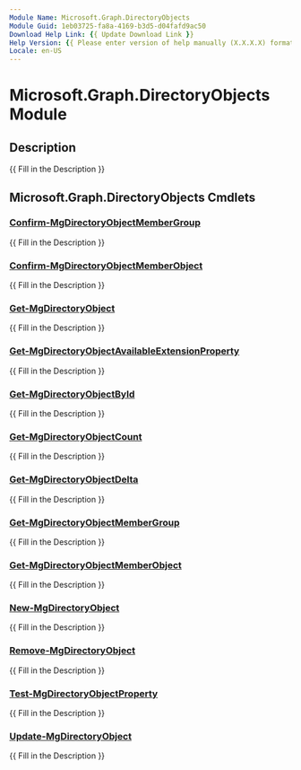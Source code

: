 ```yaml
---
Module Name: Microsoft.Graph.DirectoryObjects
Module Guid: 1eb03725-fa8a-4169-b3d5-d04fafd9ac50
Download Help Link: {{ Update Download Link }}
Help Version: {{ Please enter version of help manually (X.X.X.X) format }}
Locale: en-US
---
```


# Microsoft.Graph.DirectoryObjects Module
## Description
{{ Fill in the Description }}

## Microsoft.Graph.DirectoryObjects Cmdlets
### [Confirm-MgDirectoryObjectMemberGroup](Confirm-MgDirectoryObjectMemberGroup.md)
{{ Fill in the Description }}

### [Confirm-MgDirectoryObjectMemberObject](Confirm-MgDirectoryObjectMemberObject.md)
{{ Fill in the Description }}

### [Get-MgDirectoryObject](Get-MgDirectoryObject.md)
{{ Fill in the Description }}

### [Get-MgDirectoryObjectAvailableExtensionProperty](Get-MgDirectoryObjectAvailableExtensionProperty.md)
{{ Fill in the Description }}

### [Get-MgDirectoryObjectById](Get-MgDirectoryObjectById.md)
{{ Fill in the Description }}

### [Get-MgDirectoryObjectCount](Get-MgDirectoryObjectCount.md)
{{ Fill in the Description }}

### [Get-MgDirectoryObjectDelta](Get-MgDirectoryObjectDelta.md)
{{ Fill in the Description }}

### [Get-MgDirectoryObjectMemberGroup](Get-MgDirectoryObjectMemberGroup.md)
{{ Fill in the Description }}

### [Get-MgDirectoryObjectMemberObject](Get-MgDirectoryObjectMemberObject.md)
{{ Fill in the Description }}

### [New-MgDirectoryObject](New-MgDirectoryObject.md)
{{ Fill in the Description }}

### [Remove-MgDirectoryObject](Remove-MgDirectoryObject.md)
{{ Fill in the Description }}

### [Test-MgDirectoryObjectProperty](Test-MgDirectoryObjectProperty.md)
{{ Fill in the Description }}

### [Update-MgDirectoryObject](Update-MgDirectoryObject.md)
{{ Fill in the Description }}

